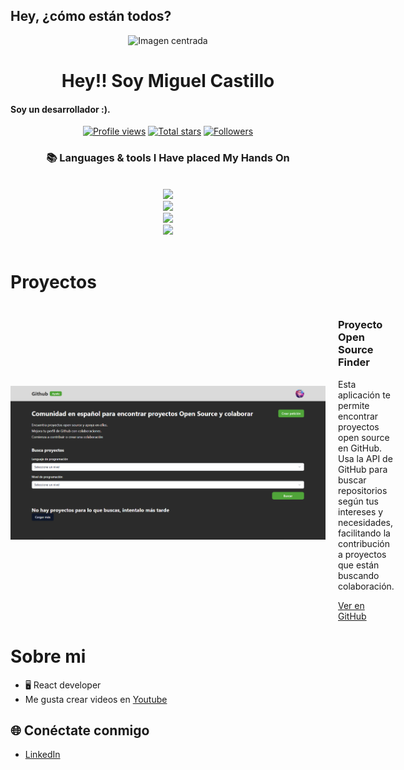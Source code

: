## Hey, ¿cómo están todos?

<p align="center">
  <img src="https://i.gifer.com/3vj9.gif" alt="Imagen centrada" style="max-width: 100%; height: auto;">
</p>

<h1 align="center">Hey!! Soy Miguel Castillo</h1>

<h4 align="left">Soy un desarrollador :).</h4>


 <div align="center">
<a href="https://github.com/mijelDeve">
  <img width="162px" 
       src="https://komarev.com/ghpvc/?username=mijelDeve&label=Profile%20views&color=318CE7&style=for-the-badge" 
       alt="Profile views" /></a>
<a href="https://api.github-star-counter.workers.dev/user/mijelDeve">
  <img width="115px" 
       alt="Total stars" 
       title="Total stars on GitHub" 
       src="https://custom-icon-badges.herokuapp.com/badge/dynamic/json?logo=star&color=318CE7&labelColor=505050&label=Stars&style=for-the-badge&query=%24.stars&url=https://api.github-star-counter.workers.dev/user/mijelDeve" /></a>
<a href="https://github.com/mijelDeve?tab=followers">
  <img width="147px" 
       alt="Followers" 
       title="Follow me on GitHub" 
       src="https://custom-icon-badges.herokuapp.com/github/followers/mijelDeve?color=318CE7&labelColor=505050&style=for-the-badge&logo=person-add&label=Followers&logoColor=white" /></a>
 </div>


<h3 align="center">📚 Languages & tools I Have placed My Hands On </h3>

<br/>

<div align="center">
  <img src="https://skillicons.dev/icons?i=androidstudio,nodejs,mongodb,gitlab,raspberrypi,arduino,nextjs,tailwind" /><br>
    <img src="https://skillicons.dev/icons?i=bootstrap,html,css,vscode,github,git,notion,figma,pycharm" /><br>
    <img src="https://skillicons.dev/icons?i=c,bash,kali,arch,ubuntu,python,javascript,mysql,dotnet" /><br>
    <img src="https://skillicons.dev/icons?i=cpp,cs,vim,java,htmx,debian,neovim,atom,pwsh" /><br>
</div>

<br/>

# Proyectos

<div style="display: flex; align-items: center; margin-bottom: 20px;">
  <img src="github-help.png" alt="Proyecto Open Source" style="width: 100%; height: auto; margin-right: 20px;">
  <div>
    <h3>Proyecto Open Source Finder</h3>
    <p>Esta aplicación te permite encontrar proyectos open source en GitHub. Usa la API de GitHub para buscar repositorios según tus intereses y necesidades, facilitando la contribución a proyectos que están buscando colaboración.</p>
    <a href="https://github.com/mijelDeve/-P1-open-source-search-frontend" target="_blank">Ver en GitHub</a>
  </div>
</div>


# Sobre mi
- 🖥️ React developer
- Me gusta crear videos en [Youtube](https://www.youtube.com/@mijeldev)

## 🌐 Conéctate conmigo
- [LinkedIn](https://www.linkedin.com/in/mijeldev/)
